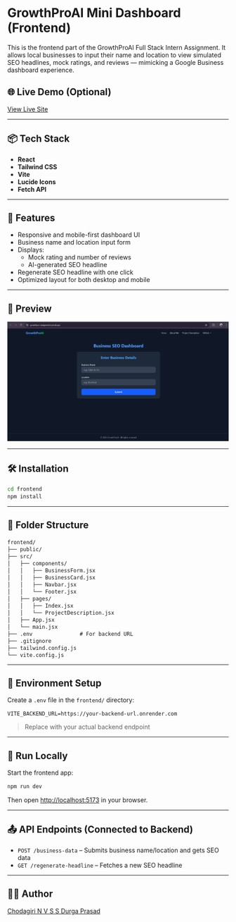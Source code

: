 # GrowthProAI Mini Dashboard (Frontend)

This is the frontend part of the GrowthProAI Full Stack Intern Assignment. It allows local businesses to input their name and location to view simulated SEO headlines, mock ratings, and reviews — mimicking a Google Business dashboard experience.

## 🌐 Live Demo (Optional)
[View Live Site](https://growthpro-assignment.vercel.app/)  

---

## 📦 Tech Stack

- **React**
- **Tailwind CSS**
- **Vite**
- **Lucide Icons**
- **Fetch API**

---

## 🚀 Features

- Responsive and mobile-first dashboard UI
- Business name and location input form
- Displays:
  - Mock rating and number of reviews
  - AI-generated SEO headline
- Regenerate SEO headline with one click
- Optimized layout for both desktop and mobile

---

## 📸 Preview

![Preview](screenshot.png)

---

## 🛠️ Installation

```bash
cd frontend
npm install
```

---

## 📂 Folder Structure

```
frontend/
├── public/
├── src/
│   ├── components/
│   │   ├── BusinessForm.jsx
│   │   ├── BusinessCard.jsx
│   │   ├── Navbar.jsx
│   │   └── Footer.jsx
│   ├── pages/
│   │   ├── Index.jsx
│   │   └── ProjectDescription.jsx
│   ├── App.jsx
│   └── main.jsx
├── .env               # For backend URL
├── .gitignore
├── tailwind.config.js
└── vite.config.js
```

---

## 🔗 Environment Setup

Create a `.env` file in the `frontend/` directory:

```env
VITE_BACKEND_URL=https://your-backend-url.onrender.com
```

> Replace with your actual backend endpoint

---

## 🧪 Run Locally

Start the frontend app:

```bash
npm run dev
```

Then open [http://localhost:5173](http://localhost:5173) in your browser.

---

## 📤 API Endpoints (Connected to Backend)

- `POST /business-data` – Submits business name/location and gets SEO data
- `GET /regenerate-headline` – Fetches a new SEO headline


---

## 👨‍💻 Author

[Chodagiri N V S S Durga Prasad](https://prasadchodagiri-portfolio.vercel.app/)  
